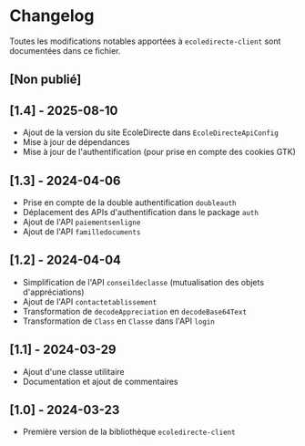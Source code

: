 # Changelog

Toutes les modifications notables apportées à `ecoledirecte-client` sont documentées dans ce fichier.

## [Non publié]

## [1.4] - 2025-08-10

- Ajout de la version du site EcoleDirecte dans `EcoleDirecteApiConfig`
- Mise à jour de dépendances
- Mise à jour de l'authentification (pour prise en compte des cookies GTK)
  
## [1.3] - 2024-04-06

- Prise en compte de la double authentification `doubleauth`
- Déplacement des APIs d'authentification dans le package `auth`
- Ajout de l'API `paiementsenligne`
- Ajout de l'API `familledocuments`

## [1.2] - 2024-04-04

- Simplification de l'API `conseildeclasse` (mutualisation des objets d'appréciations)
- Ajout de l'API `contactetablissement`
- Transformation de `decodeAppreciation` en `decodeBase64Text`
- Transformation de `Class` en `Classe` dans l'API `login`

## [1.1] - 2024-03-29

- Ajout d'une classe utilitaire
- Documentation et ajout de commentaires

## [1.0] - 2024-03-23

- Première version de la bibliothèque `ecoledirecte-client`

